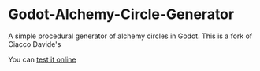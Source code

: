 # Godot-Alchemy-Circle-Generator
A simple procedural generator of alchemy circles in Godot.
This is a fork of Ciacco Davide's 

You can [test it online](http://ciaccodavi.de/qbdp/acg/)
